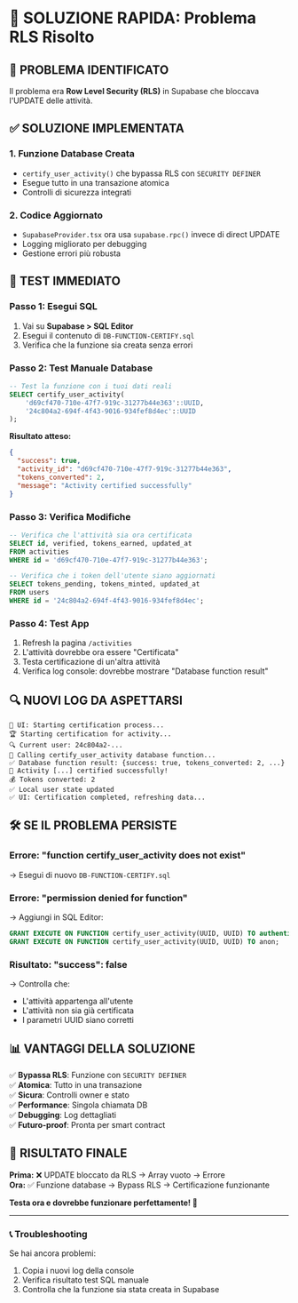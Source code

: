 # 🚀 SOLUZIONE RAPIDA: Problema RLS Risolto

## 🎯 **PROBLEMA IDENTIFICATO**
Il problema era **Row Level Security (RLS)** in Supabase che bloccava l'UPDATE delle attività.

## ✅ **SOLUZIONE IMPLEMENTATA**

### **1. Funzione Database Creata** 
- `certify_user_activity()` che bypassa RLS con `SECURITY DEFINER`
- Esegue tutto in una transazione atomica
- Controlli di sicurezza integrati

### **2. Codice Aggiornato**
- `SupabaseProvider.tsx` ora usa `supabase.rpc()` invece di direct UPDATE
- Logging migliorato per debugging
- Gestione errori più robusta

## 🧪 **TEST IMMEDIATO**

### **Passo 1: Esegui SQL**
1. Vai su **Supabase > SQL Editor**
2. Esegui il contenuto di `DB-FUNCTION-CERTIFY.sql`
3. Verifica che la funzione sia creata senza errori

### **Passo 2: Test Manuale Database**
```sql
-- Test la funzione con i tuoi dati reali
SELECT certify_user_activity(
    'd69cf470-710e-47f7-919c-31277b44e363'::UUID,
    '24c804a2-694f-4f43-9016-934fef8d4ec'::UUID
);
```

**Risultato atteso:**
```json
{
  "success": true,
  "activity_id": "d69cf470-710e-47f7-919c-31277b44e363",
  "tokens_converted": 2,
  "message": "Activity certified successfully"
}
```

### **Passo 3: Verifica Modifiche**
```sql
-- Verifica che l'attività sia ora certificata
SELECT id, verified, tokens_earned, updated_at
FROM activities 
WHERE id = 'd69cf470-710e-47f7-919c-31277b44e363';

-- Verifica che i token dell'utente siano aggiornati
SELECT tokens_pending, tokens_minted, updated_at
FROM users 
WHERE id = '24c804a2-694f-4f43-9016-934fef8d4ec';
```

### **Passo 4: Test App**
1. Refresh la pagina `/activities` 
2. L'attività dovrebbe ora essere "Certificata"
3. Testa certificazione di un'altra attività
4. Verifica log console: dovrebbe mostrare "Database function result"

## 🔍 **NUOVI LOG DA ASPETTARSI**

```
🚀 UI: Starting certification process...
🏆 Starting certification for activity...
🔍 Current user: 24c804a2-...
🚀 Calling certify_user_activity database function...
✅ Database function result: {success: true, tokens_converted: 2, ...}
🎉 Activity [...] certified successfully!
💰 Tokens converted: 2
✅ Local user state updated
✅ UI: Certification completed, refreshing data...
```

## 🛠️ **SE IL PROBLEMA PERSISTE**

### **Errore: "function certify_user_activity does not exist"**
→ Esegui di nuovo `DB-FUNCTION-CERTIFY.sql`

### **Errore: "permission denied for function"**
→ Aggiungi in SQL Editor:
```sql
GRANT EXECUTE ON FUNCTION certify_user_activity(UUID, UUID) TO authenticated;
GRANT EXECUTE ON FUNCTION certify_user_activity(UUID, UUID) TO anon;
```

### **Risultato: "success": false**
→ Controlla che:
- L'attività appartenga all'utente
- L'attività non sia già certificata
- I parametri UUID siano corretti

## 📊 **VANTAGGI DELLA SOLUZIONE**

✅ **Bypassa RLS**: Funzione con `SECURITY DEFINER`  
✅ **Atomica**: Tutto in una transazione  
✅ **Sicura**: Controlli owner e stato  
✅ **Performance**: Singola chiamata DB  
✅ **Debugging**: Log dettagliati  
✅ **Futuro-proof**: Pronta per smart contract  

## 🎉 **RISULTATO FINALE**

**Prima:** ❌ UPDATE bloccato da RLS → Array vuoto → Errore  
**Ora:** ✅ Funzione database → Bypass RLS → Certificazione funzionante  

**Testa ora e dovrebbe funzionare perfettamente! 🚀**

---

### 📞 **Troubleshooting**
Se hai ancora problemi:
1. Copia i nuovi log della console
2. Verifica risultato test SQL manuale
3. Controlla che la funzione sia stata creata in Supabase
